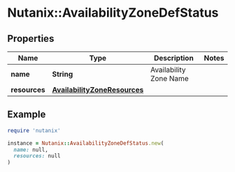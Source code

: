 # Nutanix::AvailabilityZoneDefStatus

## Properties

| Name | Type | Description | Notes |
| ---- | ---- | ----------- | ----- |
| **name** | **String** | Availability Zone Name |  |
| **resources** | [**AvailabilityZoneResources**](AvailabilityZoneResources.md) |  |  |

## Example

```ruby
require 'nutanix'

instance = Nutanix::AvailabilityZoneDefStatus.new(
  name: null,
  resources: null
)
```

